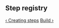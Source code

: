 ## Step registry

[&lsaquo; Creating steps](/learn/steps/04_creating-steps.html "nav previous steps")
[Build &rsaquo;](/learn/build/01_introduction.html "nav next build")
